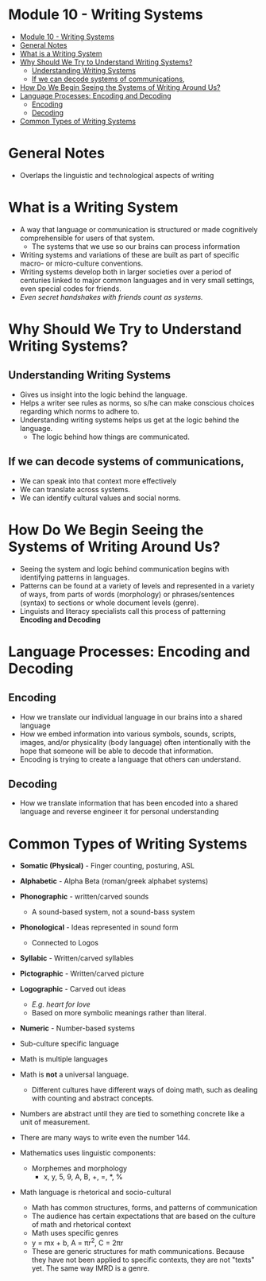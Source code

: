 # Module 10 - Writing Systems

<!-- TOC -->
* [Module 10 - Writing Systems](#module-10---writing-systems)
* [General Notes](#general-notes)
* [What is a Writing System](#what-is-a-writing-system)
* [Why Should We Try to Understand Writing Systems?](#why-should-we-try-to-understand-writing-systems)
  * [Understanding Writing Systems](#understanding-writing-systems)
  * [If we can decode systems of communications,](#if-we-can-decode-systems-of-communications)
* [How Do We Begin Seeing the Systems of Writing Around Us?](#how-do-we-begin-seeing-the-systems-of-writing-around-us)
* [Language Processes: Encoding and Decoding](#language-processes-encoding-and-decoding)
  * [Encoding](#encoding)
  * [Decoding](#decoding)
* [Common Types of Writing Systems](#common-types-of-writing-systems)
<!-- TOC -->

# General Notes

- Overlaps the linguistic and technological aspects of writing

# What is a Writing System

- A way that language or communication is structured or made cognitively
  comprehensible for users of that system.
    - The systems that we use so our brains can process information
- Writing systems and variations of these are built as part
  of specific macro- or micro-culture conventions.
- Writing systems develop both in larger societies over a period of centuries
  linked to major common languages and in very small settings, even special
  codes for friends.
- _Even secret handshakes with friends count as systems._

# Why Should We Try to Understand Writing Systems?

## Understanding Writing Systems

- Gives us insight into the logic behind the language.
- Helps a writer see rules as norms, so s/he can make conscious choices
  regarding which norms to adhere to.
- Understanding writing systems helps us get at the logic behind the language.
    - The logic behind how things are communicated.

## If we can decode systems of communications,

- We can speak into that context more effectively
- We can translate across systems.
- We can identify cultural values and social norms.

# How Do We Begin Seeing the Systems of Writing Around Us?

- Seeing the system and logic behind communication begins with identifying
  patterns in languages.
- Patterns can be found at a variety of levels and represented in a variety of
  ways, from parts of words (morphology) or phrases/sentences (syntax) to
  sections or whole document levels (genre).
- Linguists and literacy specialists call this process of patterning **Encoding
  and Decoding**

# Language Processes: Encoding and Decoding

## Encoding

- How we translate our individual language in our brains into a shared language
- How we embed information into various symbols, sounds, scripts, images, and/or
  physicality (body language) often intentionally with the hope that someone
  will be able to decode that information.
- Encoding is trying to create a language that others can understand.

## Decoding

- How we translate information that has been encoded into a shared language and
  reverse engineer it for personal understanding
                                                               
# Common Types of Writing Systems

- **Somatic (Physical)** - Finger counting, posturing, ASL
- **Alphabetic** - Alpha Beta (roman/greek alphabet systems)
- **Phonographic** - written/carved sounds
  - A sound-based system, not a sound-bass system
- **Phonological** - Ideas represented in sound form
  - Connected to Logos
- **Syllabic** - Written/carved syllables
- **Pictographic** - Written/carved picture
- **Logographic** - Carved out ideas 
  - _E.g. heart for love_
  - Based on more symbolic meanings rather than literal.
- **Numeric** - Number-based systems
- Sub-culture specific language




- Math is multiple languages
- Math is **not** a universal language.
  - Different cultures have different ways of doing math, such as dealing with counting and abstract concepts.
- Numbers are abstract until they are tied to something concrete like a unit of measurement.
- There are many ways to write even the number 144.
- Mathematics uses linguistic components:
  - Morphemes and morphology
    - x, y, 5, 9, A, B, +, =, *, %
- Math language is rhetorical and socio-cultural
  - Math has common structures, forms, and patterns of communication
  - The audience has certain expectations that are based on the culture of math and rhetorical context
  - Math uses specific genres
  - y = mx + b, A = &pi;r<sup>2</sup>, C = 2&pi;r
  - These are generic structures for math communications. Because they have not been applied to specific contexts, they are not "texts" yet. The same way IMRD is a genre.